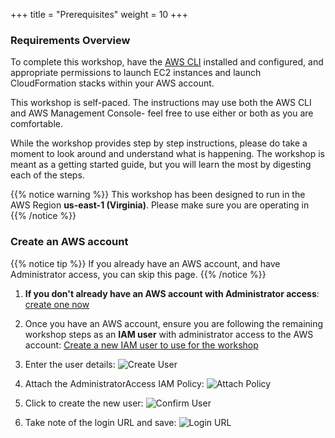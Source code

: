 +++
title = "Prerequisites"
weight = 10
+++


### Requirements Overview
To complete this workshop, have the [AWS CLI](https://aws.amazon.com/cli/) installed and configured, and appropriate permissions to launch EC2 instances and launch CloudFormation stacks within your AWS account.

This workshop is self-paced. The instructions may use both the AWS CLI and AWS Management Console- feel free to use either or both as you are comfortable.

While the workshop provides step by step instructions, please do take a moment to look around and understand what is happening. The workshop is meant as a getting started guide, but you will learn the most by digesting each of the steps.


{{% notice warning %}}
This workshop has been designed to run in the AWS Region **us-east-1 (Virginia)**. Please make sure you are operating in 
{{% /notice %}}


### Create an AWS account

{{% notice tip %}}
If you already have an AWS account, and have Administrator access, you can skip this page.
{{% /notice %}}

1. **If you don't already have an AWS account with Administrator access**: [create
one now](https://aws.amazon.com/getting-started/)

1. Once you have an AWS account, ensure you are following the remaining workshop steps
as an **IAM user** with administrator access to the AWS account:
[Create a new IAM user to use for the workshop](https://console.aws.amazon.com/iam/home?region=us-east-1#/users$new)

1. Enter the user details:
![Create User](/images/ec2_spot_fleet_web_app/iam-1-create-user.png)

1. Attach the AdministratorAccess IAM Policy:
![Attach Policy](/images/ec2_spot_fleet_web_app/iam-2-attach-policy.png)

1. Click to create the new user:
![Confirm User](/images/ec2_spot_fleet_web_app/iam-3-create-user.png)

1. Take note of the login URL and save:
![Login URL](/images/ec2_spot_fleet_web_app/iam-4-save-url.png)


